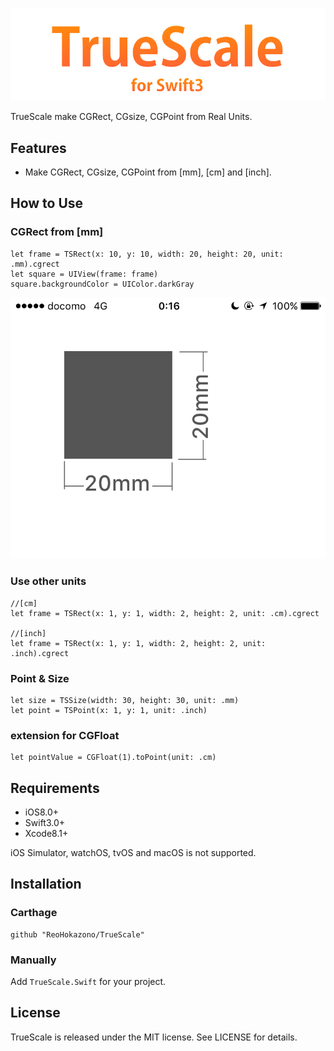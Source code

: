![TrueScale](./readme-resources/header.png)

TrueScale make CGRect, CGsize, CGPoint from Real Units.

## Features
- Make CGRect, CGsize, CGPoint from [mm], [cm] and [inch].

## How to Use

### CGRect from [mm]

```
let frame = TSRect(x: 10, y: 10, width: 20, height: 20, unit: .mm).cgrect
let square = UIView(frame: frame)
square.backgroundColor = UIColor.darkGray
```
![](./readme-resources/screenshot.png)

### Use other units

```
//[cm]
let frame = TSRect(x: 1, y: 1, width: 2, height: 2, unit: .cm).cgrect

//[inch]
let frame = TSRect(x: 1, y: 1, width: 2, height: 2, unit: .inch).cgrect
```

### Point & Size

```
let size = TSSize(width: 30, height: 30, unit: .mm)
let point = TSPoint(x: 1, y: 1, unit: .inch)
```

### extension for CGFloat
```
let pointValue = CGFloat(1).toPoint(unit: .cm)
```

## Requirements
- iOS8.0+
- Swift3.0+
- Xcode8.1+

iOS Simulator, watchOS, tvOS and macOS is not supported.


## Installation

### Carthage
```
github "ReoHokazono/TrueScale"
```

### Manually
Add `TrueScale.Swift` for your project.

## License
TrueScale is released under the MIT license. See LICENSE for details.